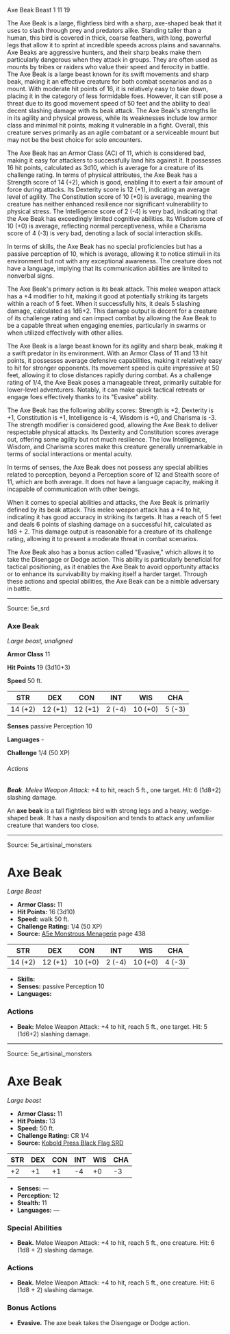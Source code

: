 <MonsterName/>Axe Beak</MonsterName>
<CreatureType/>Beast</CreatureType>
<CR/>1</CR>
<AC/>11</AC>
<HP/>19</HP>
<summary>The Axe Beak is a large, flightless bird with a sharp, axe-shaped beak that it uses to slash through prey and predators alike. Standing taller than a human, this bird is covered in thick, coarse feathers, with long, powerful legs that allow it to sprint at incredible speeds across plains and savannahs. Axe Beaks are aggressive hunters, and their sharp beaks make them particularly dangerous when they attack in groups. They are often used as mounts by tribes or raiders who value their speed and ferocity in battle.</summary>

<summary>The Axe Beak is a large beast known for its swift movements and sharp beak, making it an effective creature for both combat scenarios and as a mount. With moderate hit points of 16, it is relatively easy to take down, placing it in the category of less formidable foes. However, it can still pose a threat due to its good movement speed of 50 feet and the ability to deal decent slashing damage with its beak attack. The Axe Beak's strengths lie in its agility and physical prowess, while its weaknesses include low armor class and minimal hit points, making it vulnerable in a fight. Overall, this creature serves primarily as an agile combatant or a serviceable mount but may not be the best choice for solo encounters.</summary>

<detail>

The Axe Beak has an Armor Class (AC) of 11, which is considered bad, making it easy for attackers to successfully land hits against it. It possesses 16 hit points, calculated as 3d10, which is average for a creature of its challenge rating. In terms of physical attributes, the Axe Beak has a Strength score of 14 (+2), which is good, enabling it to exert a fair amount of force during attacks. Its Dexterity score is 12 (+1), indicating an average level of agility. The Constitution score of 10 (+0) is average, meaning the creature has neither enhanced resilience nor significant vulnerability to physical stress. The Intelligence score of 2 (-4) is very bad, indicating that the Axe Beak has exceedingly limited cognitive abilities. Its Wisdom score of 10 (+0) is average, reflecting normal perceptiveness, while a Charisma score of 4 (-3) is very bad, denoting a lack of social interaction skills.

In terms of skills, the Axe Beak has no special proficiencies but has a passive perception of 10, which is average, allowing it to notice stimuli in its environment but not with any exceptional awareness. The creature does not have a language, implying that its communication abilities are limited to nonverbal signs.

The Axe Beak's primary action is its beak attack. This melee weapon attack has a +4 modifier to hit, making it good at potentially striking its targets within a reach of 5 feet. When it successfully hits, it deals 5 slashing damage, calculated as 1d6+2. This damage output is decent for a creature of its challenge rating and can impact combat by allowing the Axe Beak to be a capable threat when engaging enemies, particularly in swarms or when utilized effectively with other allies.

The Axe Beak is a large beast known for its agility and sharp beak, making it a swift predator in its environment. With an Armor Class of 11 and 13 hit points, it possesses average defensive capabilities, making it relatively easy to hit for stronger opponents. Its movement speed is quite impressive at 50 feet, allowing it to close distances rapidly during combat. As a challenge rating of 1/4, the Axe Beak poses a manageable threat, primarily suitable for lower-level adventurers. Notably, it can make quick tactical retreats or engage foes effectively thanks to its "Evasive" ability.

The Axe Beak has the following ability scores: Strength is +2, Dexterity is +1, Constitution is +1, Intelligence is -4, Wisdom is +0, and Charisma is -3. The strength modifier is considered good, allowing the Axe Beak to deliver respectable physical attacks. Its Dexterity and Constitution scores average out, offering some agility but not much resilience. The low Intelligence, Wisdom, and Charisma scores make this creature generally unremarkable in terms of social interactions or mental acuity.

In terms of senses, the Axe Beak does not possess any special abilities related to perception, beyond a Perception score of 12 and Stealth score of 11, which are both average. It does not have a language capacity, making it incapable of communication with other beings.

When it comes to special abilities and attacks, the Axe Beak is primarily defined by its beak attack. This melee weapon attack has a +4 to hit, indicating it has good accuracy in striking its targets. It has a reach of 5 feet and deals 6 points of slashing damage on a successful hit, calculated as 1d8 + 2. This damage output is reasonable for a creature of its challenge rating, allowing it to present a moderate threat in combat scenarios.

The Axe Beak also has a bonus action called "Evasive," which allows it to take the Disengage or Dodge action. This ability is particularly beneficial for tactical positioning, as it enables the Axe Beak to avoid opportunity attacks or to enhance its survivability by making itself a harder target. Through these actions and special abilities, the Axe Beak can be a nimble adversary in battle.</detail>



---

Source: 5e_srd

### Axe Beak

*Large beast, unaligned*

**Armor Class** 11

**Hit Points** 19 (3d10+3)

**Speed** 50 ft.

| STR     | DEX     | CON     | INT    | WIS     | CHA    |
|---------|---------|---------|--------|---------|--------|
| 14 (+2) | 12 (+1) | 12 (+1) | 2 (-4) | 10 (+0) | 5 (-3) |

**Senses** passive Perception 10

**Languages** -

**Challenge** 1/4 (50 XP)

###### Actions

***Beak***. *Melee Weapon Attack:* +4 to hit, reach 5 ft., one target. *Hit:* 6 (1d8+2) slashing damage.

An **axe beak** is a tall flightless bird with strong legs and a heavy, wedge-shaped beak. It has a nasty disposition and tends to attack any unfamiliar creature that wanders too close.



---

Source: 5e_artisinal_monsters

# Axe Beak

*Large* *Beast*

- **Armor Class:** 11
- **Hit Points:** 16 (3d10)
- **Speed:** walk 50 ft.
- **Challenge Rating:** 1/4 (50 XP)
- **Source:** [A5e Monstrous Menagerie](https://enpublishingrpg.com/products/level-up-monstrous-menagerie-a5e) page 438

| STR | DEX | CON | INT | WIS | CHA |
| --- | --- | --- | --- | --- | --- |
| 14 (+2) | 12 (+1) | 10 (+0) | 2 (-4) | 10 (+0) | 4 (-3) |

- **Skills:** 
- **Senses:** passive Perception 10
- **Languages:** 

### Actions

- **Beak:** Melee Weapon Attack: +4 to hit, reach 5 ft., one target. Hit: 5 (1d6+2) slashing damage.






---

Source: 5e_artisinal_monsters

# Axe Beak

*Large beast*

- **Armor Class:** 11
- **Hit Points:** 13
- **Speed:** 50 ft.
- **Challenge Rating:** CR 1/4
- **Source:** [Kobold Press Black Flag SRD](https://koboldpress.com/black-flag-roleplaying/)

| STR | DEX | CON | INT | WIS | CHA |
| --- | --- | --- | --- | --- | --- |
| +2 | +1 | +1 | -4 | +0 | -3 |

- **Senses:** —
- **Perception:** 12
- **Stealth:** 11
- **Languages:** —

### Special Abilities

- **Beak.** Melee Weapon Attack: +4 to hit, reach 5 ft., one creature. Hit: 6 (1d8 + 2) slashing damage.

### Actions

- **Beak.** Melee Weapon Attack: +4 to hit, reach 5 ft., one creature. Hit: 6 (1d8 + 2) slashing damage.

### Bonus Actions

- **Evasive.** The axe beak takes the Disengage or Dodge action.



